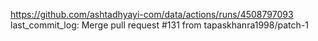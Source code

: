 https://github.com/ashtadhyayi-com/data/actions/runs/4508797093
last_commit_log: Merge pull request #131 from tapaskhanra1998/patch-1